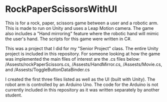 # RockPaperScissorsWithUI
This is for a rock, paper, scissors game between a user and a robotic arm. This is made to run on Unity and uses a Leap Motion camera. The game also includes a "Hand mirroring" feature where the robotic hand will mimic the user's hand. The scripts for this game were written in C#. 

This was a project that I did for my "Senior Project" class. The entire Unity project is included in this repository. For someone looking at how the game was implemented the main files of interest are the .cs files below:
/Assests/rockPaperScissors.cs, /Assests/HandMirror.cs, /Assests/Movie.cs, and /Assests/ToggleButtonDataBinder.cs 

I created the first three files listed as well as the UI (built with Unity). The robot arm is controlled by an Arduino Uno. The code for the Arduino is not currently included in this repository as it was written separately by another student.